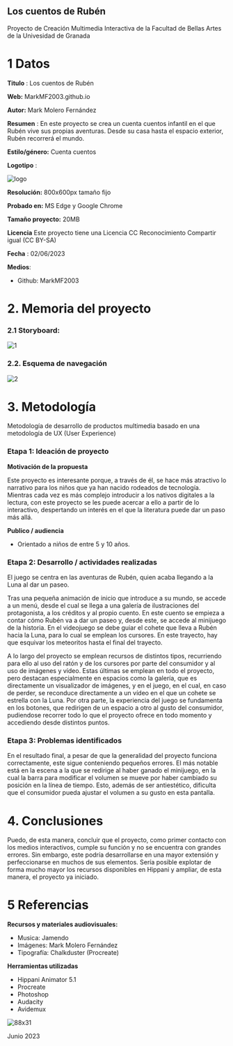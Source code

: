 ## Los cuentos de Rubén

Proyecto de Creación Multimedia Interactiva de la  Facultad de Bellas Artes de la Univesidad de Granada



# 1 Datos 



**Titulo** : Los cuentos de Rubén

**Web:**   MarkMF2003.github.io

**Autor:**  Mark Molero Fernández

**Resumen** : En este proyecto se crea un cuenta cuentos infantil en el que Rubén vive sus propias aventuras. Desde su casa hasta el espacio exterior, Rubén recorrerá el mundo.

**Estilo/género:**  Cuenta cuentos

**Logotipo** : 

![logo](https://github.com/MarkMF2003/MarkMF2003.github.io/assets/134588001/12111c3a-4d43-4467-85c0-96dafef59f58)


**Resolución:** 800x600px tamaño fijo

**Probado en:**   MS Edge y Google Chrome

**Tamaño proyecto:** 20MB

**Licencia** Este proyecto tiene una Licencia CC Reconocimiento Compartir igual (CC BY-SA)

**Fecha** : 02/06/2023

**Medios**:

- Github: MarkMF2003



# 2. Memoria del proyecto 

### 2.1 Storyboard: 

![1](https://github.com/MarkMF2003/MarkMF2003.github.io/assets/134588001/cd4a3395-49af-4c98-936a-e070a5b65f08)




### 2.2. Esquema de navegación 

![2](https://github.com/MarkMF2003/MarkMF2003.github.io/assets/134588001/c0e8dc60-9819-47e9-a088-088858c0014b)








# 3. Metodología

Metodología de desarrollo de productos multimedia basado en una metodología de UX (User Experience)


### Etapa 1: Ideación de proyecto

**Motivación de la propuesta** 

Este  proyecto es interesante porque, a través de él, se hace más atractivo lo narrativo para los niños que ya han nacido rodeados de tecnología. Mientras cada vez es más complejo introducir a los nativos digitales a la lectura, con este proyecto se les puede acercar a ello a partir de lo interactivo, despertando un interés en el que la literatura puede dar un paso más allá.


**Publico / audiencia**

- Orientado a niños de entre 5 y 10 años.





### Etapa 2: Desarrollo / actividades realizadas

El juego se centra en las aventuras de Rubén, quien acaba llegando a la Luna al dar un paseo.

Tras una pequeña animación de inicio que introduce a su mundo, se accede a un menú, desde el cual se llega a una galería de ilustraciones del protagonista, a los créditos y al propio cuento. En este cuento se empieza a contar cómo Rubén va a dar un paseo y, desde este, se accede al minijuego de la historia. En el videojuego se debe guiar el cohete que lleva a Rubén hacia la Luna, para lo cual se emplean los cursores. En este trayecto, hay que esquivar los meteoritos hasta el final del trayecto.

A lo largo del proyecto se emplean recursos de distintos tipos, recurriendo para ello al uso del ratón y de los cursores por parte del consumidor y al uso de imágenes y vídeo. Estas últimas se emplean en todo el proyecto, pero destacan especialmente en espacios como la galería, que es directamente un visualizador de imágenes, y en el juego, en el cual, en caso de perder, se reconduce directamente a un vídeo en el que un cohete se estrella con la Luna. Por otra parte, la experiencia del juego se fundamenta en los botones, que redirigen de un espacio a otro al gusto del consumidor, pudiendose recorrer todo lo que el proyecto ofrece en todo momento y accediendo desde distintos puntos.


### Etapa 3: Problemas identificados

En el resultado final, a pesar de que la generalidad del proyecto funciona correctamente, este sigue conteniendo pequeños errores. El más notable está en la escena a la que se redirige al haber ganado el minijuego, en la cual la barra para modificar el volumen se mueve por haber cambiado su posición en la línea de tiempo. Esto, además de ser antiestético, dificulta que el consumidor pueda ajustar el volumen a su gusto en esta pantalla.



# 4. Conclusiones 

Puedo, de esta manera, concluir que el proyecto, como primer contacto con los medios interactivos, cumple su función y no se encuentra con grandes errores. Sin embargo, este podría desarrollarse en una mayor extensión y perfeccionarse en muchos de sus elementos. Sería posible explotar de forma mucho mayor los recursos disponibles en Hippani y ampliar, de esta manera, el proyecto ya iniciado.






# 5 Referencias 


**Recursos y materiales audiovisuales:**

* Musica:  Jamendo
* Imágenes:  Mark Molero Fernández
* Tipografía: Chalkduster (Procreate)

**Herramientas utilizadas**

- Hippani Animator 5.1
- Procreate
- Photoshop
- Audacity
- Avidemux



![88x31](https://github.com/MarkMF2003/MarkMF2003.github.io/assets/134588001/54231c97-a10d-41b3-947c-cfee7147b73d)


Junio 2023
